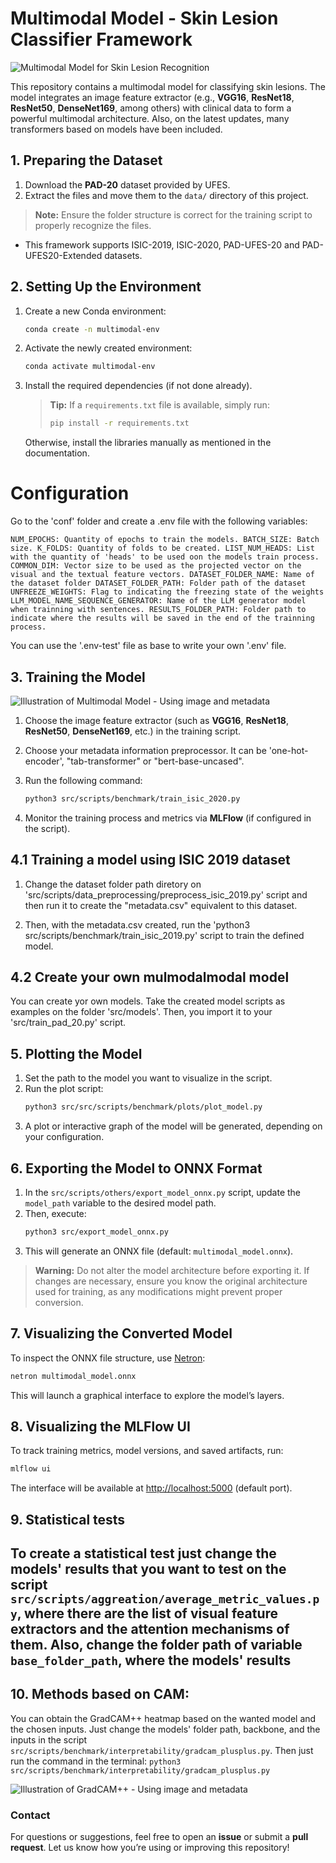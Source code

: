 # Multimodal Model - Skin Lesion Classifier Framework

![Multimodal Model for Skin Lesion Recognition](./images/multimodal_model_representation.png)

This repository contains a multimodal model for classifying skin lesions. The model integrates an image feature extractor (e.g., **VGG16**, **ResNet18**, **ResNet50**, **DenseNet169**, among others) with clinical data to form a powerful multimodal architecture. Also, on the latest updates, many transformers based on models have been included.

## 1. Preparing the Dataset

1. Download the **PAD-20** dataset provided by UFES.
2. Extract the files and move them to the `data/` directory of this project.

> **Note:** Ensure the folder structure is correct for the training script to properly recognize the files.

* This framework supports ISIC-2019, ISIC-2020, PAD-UFES-20 and PAD-UFES20-Extended datasets.

## 2. Setting Up the Environment

1. Create a new Conda environment:  
   ```bash
   conda create -n multimodal-env
   ```
2. Activate the newly created environment:  
   ```bash
   conda activate multimodal-env
   ```
3. Install the required dependencies (if not done already).  
   > **Tip:** If a `requirements.txt` file is available, simply run:  
   > ```bash
   > pip install -r requirements.txt
   > ```
   Otherwise, install the libraries manually as mentioned in the documentation.

# Configuration

Go to the 'conf' folder and create a .env file with the following variables:

`
NUM_EPOCHS: Quantity of epochs to train the models.
BATCH_SIZE: Batch size.
K_FOLDS: Quantity of folds to be created.
LIST_NUM_HEADS: List with the quantity of 'heads' to be used oon the models train process.
COMMON_DIM: Vector size to be used as the projected vector on the visual and the textual feature vectors.
DATASET_FOLDER_NAME: Name of the dataset folder
DATASET_FOLDER_PATH: Folder path of the dataset
UNFREEZE_WEIGHTS: Flag to indicating the freezing state of the weights
LLM_MODEL_NAME_SEQUENCE_GENERATOR: Name of the LLM generator model when trainning with sentences.
RESULTS_FOLDER_PATH: Folder path to indicate where the results will be saved in the end of the trainning process.
`

You can use the '.env-test' file as base to write your own '.env' file.


## 3. Training the Model

![Illustration of Multimodal Model - Using image and metadata](./images/multimodal_model_representation_representation.png)


1. Choose the image feature extractor (such as **VGG16**, **ResNet18**, **ResNet50**, **DenseNet169**, etc.) in the training script.
2. Choose your metadata information preprocessor. It can be 'one-hot-encoder', "tab-transformer" or "bert-base-uncased". 

3. Run the following command:  
   ```bash
   python3 src/scripts/benchmark/train_isic_2020.py

   ```
4. Monitor the training process and metrics via **MLFlow** (if configured in the script).

## 4.1 Training a model using ISIC 2019 dataset

1. Change the dataset folder path diretory on 'src/scripts/data_preprocessing/preprocess_isic_2019.py' script and then run it to create the "metadata.csv" equivalent to this dataset.

2. Then, with the metadata.csv created, run the 'python3 src/scripts/benchmark/train_isic_2019.py' script to train the defined model.

## 4.2 Create your own mulmodalmodal model

You can create yor own models. Take the created model scripts as examples on the folder 'src/models'. Then, you import it to your 'src/train_pad_20.py' script.


## 5. Plotting the Model

1. Set the path to the model you want to visualize in the script.
2. Run the plot script:  
   ```bash
   python3 src/src/scripts/benchmark/plots/plot_model.py
   ```
3. A plot or interactive graph of the model will be generated, depending on your configuration.

## 6. Exporting the Model to ONNX Format

1. In the `src/scripts/others/export_model_onnx.py` script, update the `model_path` variable to the desired model path.
2. Then, execute:  
   ```bash
   python3 src/export_model_onnx.py
   ```
3. This will generate an ONNX file (default: `multimodal_model.onnx`).

> **Warning:** Do not alter the model architecture before exporting it. If changes are necessary, ensure you know the original architecture used for training, as any modifications might prevent proper conversion.

## 7. Visualizing the Converted Model

To inspect the ONNX file structure, use [Netron](https://netron.app/):  
```bash
netron multimodal_model.onnx
```
This will launch a graphical interface to explore the model’s layers.

## 8. Visualizing the MLFlow UI

To track training metrics, model versions, and saved artifacts, run:  
```bash
mlflow ui
```
The interface will be available at [http://localhost:5000](http://localhost:5000) (default port).

## 9. Statistical tests

To create a statistical test just  change the models' results that you want to test on the script `src/scripts/aggreation/average_metric_values.py`, where there are the list of visual feature extractors and the attention mechanisms of them. Also, change the folder path of variable `base_folder_path`,  where the models' results 
---

## 10. Methods based on CAM:

You can obtain the GradCAM++ heatmap based on the wanted model and the chosen inputs. Just change the models' folder path, backbone, and the inputs in the script `src/scripts/benchmark/interpretability/gradcam_plusplus.py`. Then just run the command in the terminal: `python3 src/scripts/benchmark/interpretability/gradcam_plusplus.py` 

![Illustration of GradCAM++ - Using image and metadata](./images/gradcam_pad_ufes_20.png)

### Contact

For questions or suggestions, feel free to open an **issue** or submit a **pull request**. Let us know how you’re using or improving this repository!